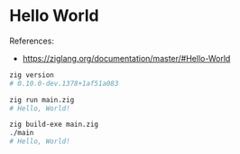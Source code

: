 # Hello World

References:

- https://ziglang.org/documentation/master/#Hello-World

```sh
zig version
# 0.10.0-dev.1378+1af51a083

zig run main.zig
# Hello, World!

zig build-exe main.zig
./main
# Hello, World!
```
